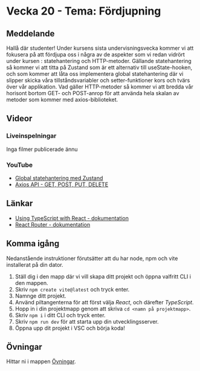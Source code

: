 # Vecka 20 - Tema: Fördjupning

## Meddelande
Hallå där studenter! Under kursens sista undervisningsvecka kommer vi att fokusera på att fördjupa oss i några av de aspekter som vi redan vidrört under kursen : statehantering och HTTP-metoder. Gällande statehantering så kommer vi att titta på Zustand som är ett alternativ till useState-hooken, och som kommer att låta oss implementera global statehantering där vi slipper skicka våra tillståndsvariabler och setter-funktioner kors och tvärs över vår applikation. Vad gäller HTTP-metoder så kommer vi att bredda vår horisont bortom GET- och POST-anrop för att använda hela skalan av metoder som kommer med axios-biblioteket. 

## Videor

### Liveinspelningar
Inga filmer publicerade ännu

### YouTube
- [Global statehantering med Zustand](https://www.youtube.com/watch?v=-Y8brhQKvtA)
- [Axios API - GET, POST, PUT, DELETE](https://www.youtube.com/watch?v=661GhwA3nYI)

## Länkar 
- [Using TypeScript with React - dokumentation](https://react.dev/learn/typescript)
- [React Router - dokumentation](https://reactrouter.com/en/main)

## Komma igång
Nedanstående instruktioner förutsätter att du har node, npm och vite installerat på din dator.
1. Ställ dig i den mapp där vi vill skapa ditt projekt och öppna valfritt CLI i den mappen.
2. Skriv ```npm create vite@latest``` och tryck enter.
3. Namnge ditt projekt.
4. Använd piltangenterna för att först välja *React*, och därefter *TypeScript*.
5. Hopp in i din projektmapp genom att skriva ```cd <namn på projektmapp>```.
6. Skriv ```npm i``` i ditt CLI och tryck enter.
7. Skriv ```npm run dev``` för att starta upp din utvecklingsserver.
8. Öppna upp dit projekt i VSC och börja koda!
 
## Övningar
Hittar ni i mappen [Övningar](./Övningar/).